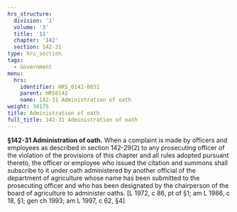 ```yaml
---
hrs_structure:
  division: '1'
  volume: '3'
  title: '11'
  chapter: '142'
  section: 142-31
type: hrs_section
tags:
  - Government
menu:
  hrs:
    identifier: HRS_0142-0031
    parent: HRS0142
    name: 142-31 Administration of oath
weight: 34175
title: Administration of oath
full_title: 142-31 Administration of oath
---
```

**§142-31 Administration of oath.** When a complaint is made by officers and employees as described in section 142-29(2) to any prosecuting officer of the violation of the provisions of this chapter and all rules adopted pursuant thereto, the officer or employee who issued the citation and summons shall subscribe to it under oath administered by another official of the department of agriculture whose name has been submitted to the prosecuting officer and who has been designated by the chairperson of the board of agriculture to administer oaths. [L 1972, c 86, pt of §1; am L 1986, c 18, §1; gen ch 1993; am L 1997, c 62, §4]